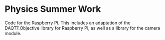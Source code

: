 # Physics Summer Work

Code for the Raspberry Pi. This includes an adaptation of the DAQT7_Objective library for Raspberry Pi, as well as a library for the camera module.
